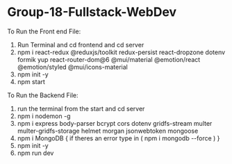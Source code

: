 # Group-18-Fullstack-WebDev

To Run the Front end File:
1. Run Terminal and cd frontend and cd server
2. npm i react-redux @reduxjs/toolkit redux-persist react-dropzone dotenv formik yup react-router-dom@6 @mui/material @emotion/react @emotion/styled @mui/icons-material
3. npm init -y
4. npm start


To Run the Backend File:
1. run the terminal from the start and cd server
2. npm i nodemon -g
3. npm i express body-parser bcrypt cors dotenv gridfs-stream multer multer-gridfs-storage helmet morgan jsonwebtoken mongoose
4. npm i MongoDB { if theres an error type in ( npm i mongodb --force ) }
5. npm init -y
6. npm run dev

